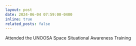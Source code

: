 ```yaml
---
layout: post
date: 2024-06-04 07:59:00-0400
inline: true
related_posts: false
---
```


Attended the UNOOSA Space Situational Awareness Training